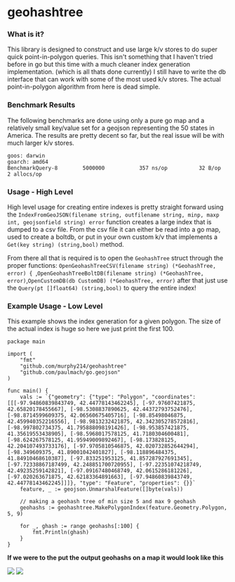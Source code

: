 # geohashtree

### What is it? 

This library is designed to construct and use large k/v stores to do super quick point-in-polygon queries. This isn't something that I haven't tried before in go but this time with a much cleaner index generation implementation. (which is all thats done currently) I still have to write the db interface that can work with some of the most used k/v stores. The actual point-in-polygon algorithm from here is dead simple. 

### Benchmark Results

The following benchmarks are done using only a pure go map and a relatively small key/value set for a geojson representing the 50 states in America. The results are pretty decent so far, but the real issue will be with much larger k/v stores.

```
goos: darwin
goarch: amd64
BenchmarkQuery-8        5000000           357 ns/op          32 B/op           2 allocs/op
```

### Usage - High Level

High level usage for creating entire indexes is pretty straight forward using the ```IndexFromGeoJSON(filename string, outfilename string, minp, maxp int, geojsonfield string) error``` function creates a large index that is dumped to a csv file. From the csv file it can either be read into a go map, used to create a boltdb, or put in your own custom k/v that implements a ```Get(key string) (string,bool)``` method.

From there all that is required is to open the ```GeohashTree``` struct through the proper functions: ```OpenGeohashTreeCSV(filename string) (*GeohashTree, error) {
```,```OpenGeohashTreeBoltDB(filename string) (*GeohashTree, error)```,```OpenCustomDB(db CustomDB) (*GeohashTree, error)``` after that just use the ```Query(pt []float64) (string,bool)``` to query the entire index!

### Example Usage - Low Level

This example shows the index generation for a given polygon. The size of the actual index is huge so here we just print the first 100.

```golang
package main

import (
	"fmt"
	"github.com/murphy214/geohashtree"
	"github.com/paulmach/go.geojson"
)

func main() {
	vals := `{"geometry": {"type": "Polygon", "coordinates": [[[-97.94860839843749, 42.44778143462245], [-97.97607421875, 42.65820178455667], [-98.5308837890625, 42.44372793752476], [-98.8714599609375, 42.06560675405716], [-98.85498046875, 42.459940352216556], [-98.9813232421875, 42.342305278572816], [-98.997802734375, 41.795888098191426], [-98.953857421875, 41.35619553438905], [-98.5968017578125, 41.7180304600481], [-98.624267578125, 41.95949009892467], [-98.173828125, 42.204107493733176], [-97.9705810546875, 42.020732852644294], [-98.349609375, 41.89001042401827], [-98.118896484375, 41.84910468610387], [-97.833251953125, 41.857287927691345], [-97.72338867187499, 42.248851700720955], [-97.22351074218749, 42.49235259142821], [-97.09167480468749, 42.0615286181226], [-97.020263671875, 42.62183364891663], [-97.94860839843749, 42.44778143462245]]]}, "type": "Feature", "properties": {}}`
	feature, _ := geojson.UnmarshalFeature([]byte(vals))

	// making a geohash tree of min size 5 and max 9 geohash
	geohashs := geohashtree.MakePolygonIndex(feature.Geometry.Polygon, 5, 9)

	for _, ghash := range geohashs[:100] {
		fmt.Println(ghash)
	}
}
```

**If we were to the put the output geohashs on a map it would look like this**

![](https://user-images.githubusercontent.com/10904982/44731827-03d52100-aab2-11e8-81f9-afee22344a66.png)
![](https://user-images.githubusercontent.com/10904982/44731828-03d52100-aab2-11e8-94e7-7bad8cb5e288.png)
